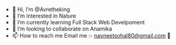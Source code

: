 - 👋 Hi, I’m @Avretheking
- 👀 I’m interested in Nature
- 🌱 I’m currently learning Full Stack Web Develpoment
- 💞️ I’m looking to collaborate on Anamika
- 📫 How to reach me Email me :- navneetsohal80@gmail.com
  🫠
<!---
Avretheking/Avretheking is a ✨ special ✨ repository because its `README.md` (this file) appears on your GitHub profile.
You can click the Preview link to take a look at your changes.
--->
